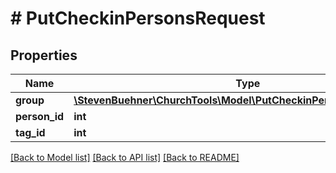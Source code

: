 # # PutCheckinPersonsRequest

## Properties

Name | Type | Description | Notes
------------ | ------------- | ------------- | -------------
**group** | [**\StevenBuehner\ChurchTools\Model\PutCheckinPersonsRequestGroup**](PutCheckinPersonsRequestGroup.md) |  |
**person_id** | **int** |  |
**tag_id** | **int** |  |

[[Back to Model list]](../../README.md#models) [[Back to API list]](../../README.md#endpoints) [[Back to README]](../../README.md)
